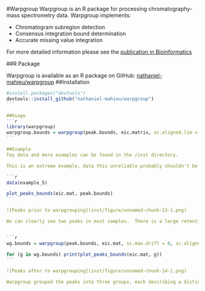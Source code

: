 #Warpgroup
Warpgroup is an R package for processing chromatography-mass spectrometry data.  Warpgroup implements:
* Chromatogram subregion detection
* Consensus integration bound determination
* Accurate missing value integration

For more detailed information please see the [publication in Bioinformatics](#)

##R Package

Warpgroup is available as an R package on GitHub: [nathaniel-mahieu/warpgroup](https://github.com/nathaniel-mahieu/warpgroup)
##Installation
````r
#install.packages("devtools")
devtools::install_github("nathaniel-mahieu/warpgroup")
```

##Usage
```r
library(warpgroup)
warpgroup.bounds = warpgroup(peak.bounds, eic.matrix, sc.aligned.lim = 8)
```

##Example
Toy data and more examples can be found in the /inst directory.

This is an extreme example, data this unreliable probably shouldn't be trusted, but it provides a nice challenge and conceptual overview of the algorithm.

```r
data(example_5)

plot_peaks_bounds(eic.mat, peak.bounds)
```

![Peaks prior to warpgrouping](inst/figure/unnamed-chunk-13-1.png)

We can clearly see two peaks in most samples.  There is a large retention time drift.  There is also a varying degree of merging between the two peaks.  In some samples two distinct peaks were detected, in others a single peak was detected.


```r
wg.bounds = warpgroup(peak.bounds, eic.mat, sc.max.drift = 0, sc.aligned.lim = 8)

for (g in wg.bounds) print(plot_peaks_bounds(eic.mat, g))
```

![Peaks after to warpgrouping](inst/figure/unnamed-chunk-14-1.png)

Warpgroup grouped the peaks into three groups, each describing a distinct chromatographic region and the same region between samples.

